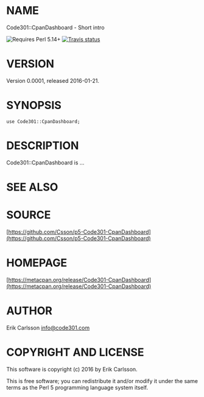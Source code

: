 # NAME

Code301::CpanDashboard - Short intro

![Requires Perl 5.14+](https://img.shields.io/badge/perl-5.14+-brightgreen.svg) [![Travis status](https://api.travis-ci.org//.svg?branch=master)](https://travis-ci.org//) 

# VERSION

Version 0.0001, released 2016-01-21.

# SYNOPSIS

    use Code301::CpanDashboard;

# DESCRIPTION

Code301::CpanDashboard is ...

# SEE ALSO

# SOURCE

[https://github.com/Csson/p5-Code301-CpanDashboard](https://github.com/Csson/p5-Code301-CpanDashboard)

# HOMEPAGE

[https://metacpan.org/release/Code301-CpanDashboard](https://metacpan.org/release/Code301-CpanDashboard)

# AUTHOR

Erik Carlsson <info@code301.com>

# COPYRIGHT AND LICENSE

This software is copyright (c) 2016 by Erik Carlsson.

This is free software; you can redistribute it and/or modify it under
the same terms as the Perl 5 programming language system itself.
